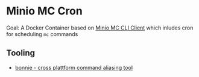 # Minio MC Cron 

Goal: A Docker Container based on [Minio MC CLI Client](https://hub.docker.com/r/minio/mc/) which inludes cron for scheduling `mc` commands

## Tooling 

- [bonnie - cross plattform command aliasing tool](https://github.com/arctic-hen7/bonnie)